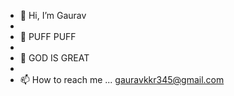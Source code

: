 - 👋 Hi, I’m Gaurav
- <br>
- 👀 PUFF PUFF
- <br>
- 🌱 GOD IS GREAT
- <br>
- 📫 How to reach me ... gauravkkr345@gmail.com 

<!---
AlphaGaurav13/AlphaGaurav13 is a ✨ special ✨ repository because its `README.md` (this file) appears on your GitHub profile.
You can click the Preview link to take a look at your changes.
--->
